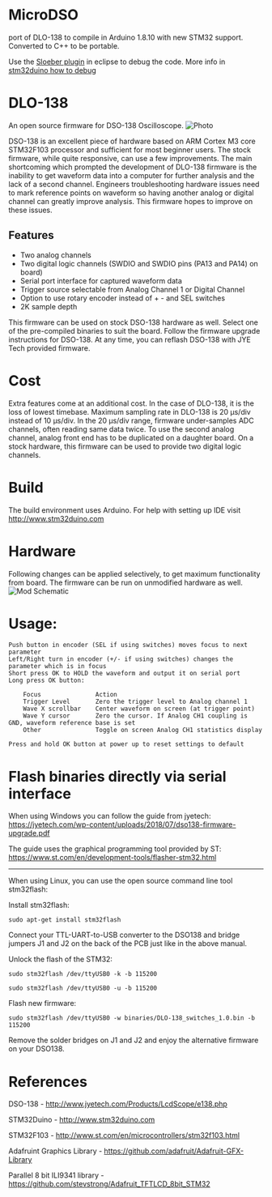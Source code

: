 # MicroDSO

port of DLO-138 to compile in Arduino 1.8.10 with new STM32 support. Converted to C++ to be portable.

Use the [Sloeber plugin](https://eclipse.baeyens.it/) in eclipse to debug the code. More info in [stm32duino how to debug](https://github.com/stm32duino/wiki/wiki/How-to-debug)

# DLO-138
An open source firmware for DSO-138 Oscilloscope. 
![Photo](https://github.com/ardyesp/DLO-138/blob/master/pics/pic4.png)

DSO-138 is an excellent piece of hardware based on ARM Cortex M3 core STM32F103 processor and sufficient for most beginner users. The stock firmware, while quite responsive, can use a few improvements. The main shortcoming which prompted the development of DLO-138 firmware is the inability to get waveform data into a computer for further analysis and the lack of a second channel. Engineers troubleshooting hardware issues need to mark reference points on waveform so having another analog or digital channel can greatly improve analysis. This firmware hopes to improve on these issues.

## Features
- Two analog channels
- Two digital logic channels (SWDIO and SWDIO pins (PA13 and PA14) on board)
- Serial port interface for captured waveform data
- Trigger source selectable from Analog Channel 1 or Digital Channel
- Option to use rotary encoder instead of + - and SEL switches
- 2K sample depth

This firmware can be used on stock DSO-138 hardware as well. Select one of the pre-compiled binaries to suit the board. Follow the firmware upgrade instructions for DSO-138. At any time, you can reflash DSO-138 with JYE Tech provided firmware.

# Cost
Extra features come at an additional cost. In the case of DLO-138, it is the loss of lowest timebase. Maximum sampling rate in DLO-138 is 20 µs/div instead of 10 µs/div. In the 20 µs/div range, firmware under-samples ADC channels, often reading same data twice. To use the second analog channel, analog front end has to be duplicated on a daughter board. On a stock hardware, this firmware can be used to provide two digital logic channels.

# Build
The build environment uses Arduino. For help with setting up IDE visit http://www.stm32duino.com

# Hardware
Following changes can be applied selectively, to get maximum functionality from board. The firmware can be run on unmodified hardware as well.
![Mod Schematic](https://github.com/ardyesp/DLO-138/blob/master/pics/HardwareMod.png)

# Usage:
	Push button in encoder (SEL if using switches) moves focus to next parameter
	Left/Right turn in encoder (+/- if using switches) changes the parameter which is in focus
	Short press OK to HOLD the waveform and output it on serial port
	Long press OK button:
	
		Focus				Action
		Trigger Level		Zero the trigger level to Analog channel 1
		Wave X scrollbar	Center waveform on screen (at trigger point)
		Wave Y cursor		Zero the cursor. If Analog CH1 coupling is GND, waveform reference base is set 
		Other				Toggle on screen Analog CH1 statistics display

	Press and hold OK button at power up to reset settings to default
	
# Flash binaries directly via serial interface

When using Windows you can follow the guide from jyetech:
https://jyetech.com/wp-content/uploads/2018/07/dso138-firmware-upgrade.pdf

The guide uses the graphical programming tool provided by ST:
https://www.st.com/en/development-tools/flasher-stm32.html

---

When using Linux, you can use the open source command line tool stm32flash:

Install stm32flash:
```
sudo apt-get install stm32flash
```

Connect your TTL-UART-to-USB converter to the DSO138 and bridge jumpers J1 and J2 on the back of the PCB just like in the above manual.

Unlock the flash of the STM32:
```
sudo stm32flash /dev/ttyUSB0 -k -b 115200

sudo stm32flash /dev/ttyUSB0 -u -b 115200
```

Flash new firmware:
```
sudo stm32flash /dev/ttyUSB0 -w binaries/DLO-138_switches_1.0.bin -b 115200
```

Remove the solder bridges on J1 and J2 and enjoy the alternative firmware on your DSO138.
 		

# References
DSO-138 - http://www.jyetech.com/Products/LcdScope/e138.php

STM32Duino - http://www.stm32duino.com

STM32F103 - http://www.st.com/en/microcontrollers/stm32f103.html

Adafruint Graphics Library - https://github.com/adafruit/Adafruit-GFX-Library

Parallel 8 bit ILI9341 library - https://github.com/stevstrong/Adafruit_TFTLCD_8bit_STM32


